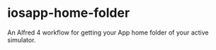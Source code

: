 # iosapp-home-folder
An Alfred 4 workflow for getting your App home folder of your active simulator.

